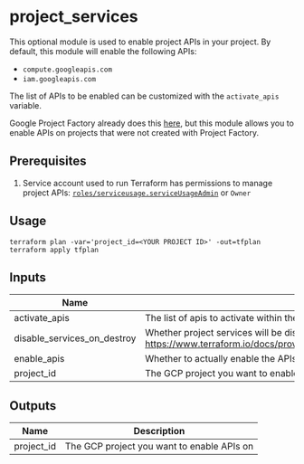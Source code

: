 # project_services

This optional module is used to enable project APIs in your project. By default,
this module will enable the following APIs:
- `compute.googleapis.com`
- `iam.googleapis.com`

The list of APIs to be enabled can be customized with the `activate_apis`
variable.

Google Project Factory already does this [here](https://github.com/terraform-google-modules/terraform-google-project-factory/blob/master/modules/core_project_factory/main.tf#L112), but this module allows you to enable APIs on projects that were not created with Project Factory.

## Prerequisites

1. Service account used to run Terraform has permissions to manage project APIs: 
[`roles/serviceusage.serviceUsageAdmin`](https://cloud.google.com/iam/docs/understanding-roles#service-usage-roles) or `Owner`

## Usage

```
terraform plan -var='project_id=<YOUR PROJECT ID>' -out=tfplan
terraform apply tfplan
```

[^]: (autogen_docs_start)

## Inputs

| Name | Description | Type | Default | Required |
|------|-------------|:----:|:-----:|:-----:|
| activate\_apis | The list of apis to activate within the project | list | `<list>` | no |
| disable\_services\_on\_destroy | Whether project services will be disabled when the resources are destroyed. https://www.terraform.io/docs/providers/google/r/google_project_service.html#disable_on_destroy | string | `"true"` | no |
| enable\_apis | Whether to actually enable the APIs. If false, this module is a no-op. | string | `"true"` | no |
| project\_id | The GCP project you want to enable APIs on | string | n/a | yes |

## Outputs

| Name | Description |
|------|-------------|
| project\_id | The GCP project you want to enable APIs on |

[^]: (autogen_docs_end)